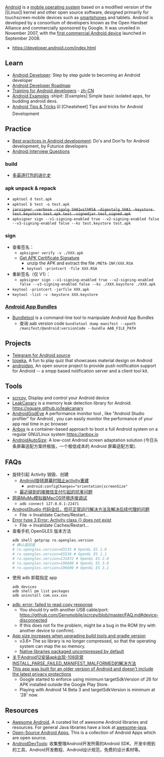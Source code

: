 [Android](https://www.android.com/) is a [mobile operating system](https://en.wikipedia.org/wiki/Mobile_operating_system) based on a modified version of the [[Linux]] kernel and other open source software, designed primarily for touchscreen mobile devices such as [smartphones](https://en.wikipedia.org/wiki/Smartphone) and tablets. Android is developed by a consortium of developers known as the Open Handset Alliance and commercially sponsored by Google. It was unveiled in November 2007, with the [first commercial Android device](https://en.wikipedia.org/wiki/HTC_Dream) launched in September 2008.


- https://developer.android.com/index.html



## Learn
- [Android Developer](https://roadmap.sh/android): Step by step guide to becoming an Android developer
- [Android Developer Roadmap](https://github.com/mobile-roadmap/android-developer-roadmap)
- [Training for Android developers](https://developer.android.com/training/index.html) - [zh-CN](http://hukai.me/android-training-course-in-chinese/)
- [Android Examples](https://github.com/nisrulz/android-examples) :shipit: [Examples] Simple basic isolated apps, for budding android devs.
- [Android Tips & Tricks](https://github.com/nisrulz/android-tips-tricks) ☑️ [Cheatsheet] Tips and tricks for Android Development



## Practice
- [Best practices in Android development](https://github.com/futurice/android-best-practices): Do's and Don'ts for Android development, by Futurice developers
- [Android Interview Questions](https://github.com/MindorksOpenSource/android-interview-questions)

### build
- [多渠道打包的进化史](http://www.dss886.com/2017/11/22/01/)

### apk unpack & repack
- `apktool d test.apk`
- `apktool b test -o test.apk`
- ~~`jarsigner -verbose -sigalg SHA1withRSA -digestalg SHA1 -keystore test.keystore test.apk test -signedjar test_signed.apk`~~
- `apksigner sign --v1-signing-enabled true --v2-signing-enabled false --v3-signing-enabled false --ks test.keystore test.apk`

### sign
- 查看签名：
  - `apksigner verify -v ./XXX.apk`
  - [Get APK Certificate Signature](https://gist.github.com/arturokunder/161a2a0d70bdca13931c0303bab348a9)
    - unzip the APK and extract the file `/META-INF/XXX.RSA`
    - `keytool -printcert -file XXX.RSA`
- 重新签名（仅 V1）：
  - `apksigner sign --v1-signing-enabled true --v2-signing-enabled false --v3-signing-enabled false --ks ./XXX.keystore ./XXX.apk`
- `keytool -printcert -jarfile XXX.apk`
- `keytool -list -v -keystore XXX.keystore`

### [Android App Bundles](https://developer.android.com/guide/app-bundle)
- [Bundletool](https://github.com/google/bundletool) is a command-line tool to manipulate Android App Bundles
  - 查询 aab version code `bundletool dump manifest --xpath /manifest/@android:versionCode --bundle AAB_FILE_PATH`



## Projects
- [Telegram for Android source](https://github.com/DrKLO/Telegram)
- [topeka](https://github.com/googlesamples/android-topeka), A fun to play quiz that showcases material design on Android
- [androidpn](https://github.com/dannytiehui/androidpn), An open source project to provide push notification support for Android -- a xmpp based notification server and a client tool kit.



## Tools
- [scrcpy](https://github.com/Genymobile/scrcpy), Display and control your Android device
- [LeakCanary](https://github.com/square/leakcanary/) is a memory leak detection library for Android. https://square.github.io/leakcanary
- [AndroidGodEye](https://github.com/Kyson/AndroidGodEye) A performance monitor tool , like "Android Studio profiler" for Android , you can easily monitor the performance of your app real time in pc browser
- [Anbox](https://github.com/anbox/anbox) is a container-based approach to boot a full Android system on a regular GNU/Linux system https://anbox.io
- [AndroidAutoSize](https://github.com/JessYanCoding/AndroidAutoSize): A low-cost Android screen adaptation solution (今日头条屏幕适配方案终极版，一个极低成本的 Android 屏幕适配方案).



## FAQs
- 旋转引起 Activity 销毁、创建
  - [Android旋转屏幕时阻止activity重建](https://blog.csdn.net/u011421608/article/details/50883665)
    - `android:configChanges="orientation|screenSize"`
  - [最近碰到的接微信支付引起的坑爹问题](https://www.cnblogs.com/lbfamous/p/5144425.html)
- [网易MuMu模拟器MacOS环境连接调试](https://www.jianshu.com/p/9e6fc03705f3)
  - `adb connect 127.0.0.1:22471`
- [AndroidStudio 代码全红，但可正常运行解决方法及解决后续代理的问题](https://blog.csdn.net/liujie33852964/article/details/80590554)
  - File -> Invalidate Caches/Restart...
- [Error type 3 Error: Activity class {} does not exist](https://stackoverflow.com/questions/20915266/error-type-3-error-activity-class-does-not-exist)
  - File -> Invalidate Caches/Restart...
- 查看手机 OpenGLES 版本方法
  ```sh
  adb shell getprop ro.opengles.version
  # 确认返回值
  # ro.opengles.version=65535 # OpenGL ES 1.0
  # ro.opengles.version=65536 # OpenGL ES 1.1
  # ro.opengles.version=131072 # OpenGL ES 2.0
  # ro.opengles.version=196608 # OpenGL ES 3.0
  # ro.opengles.version=196609 # OpenGL ES 3.1
  ```
- 使用 adb 卸载指定 app
  ```
  adb devices
  adb shell pm list packages
  adb uninstall com.xxx.xxx
  ```
- [adb: error: failed to read copy response](https://github.com/Genymobile/scrcpy/issues/3241)
  - You should try with another USB cable/port: https://github.com/Genymobile/scrcpy/blob/master/FAQ.md#device-disconnected
  - If this does not fix the problem, might be a bug in the ROM (try with another device to confirm).
- [App size increases when upgrading build tools and gradle version](https://github.com/flutter/flutter/issues/79619)
  - v3.6+ The so library is no longer compressed, so that the operating system can map the so memory.
  - [Native libraries packaged uncompressed by default](https://developer.android.com/studio/past-releases/past-agp-releases/agp-3-6-0-release-notes#extractNativeLibs)
- [关于Android12安装apk出现-108异常INSTALL_PARSE_FAILED_MANIFEST_MALFORMED的解决方法](https://stars-one.site/2022/11/22/android12-install-108)
- [This app was built for an older version of Android and doesn't include the latest privacy protections](https://stackoverflow.com/questions/73517346/this-app-was-built-for-an-older-version-of-android-and-doesnt-include-the-lates/73933945#73933945)
  - Google started to enforce using minimum targetSdkVersion of 26 for APK installed outside the Google Play Store.
  - Playing with Android 14 Beta 3 and targetSdkVersion is minimum at '28' now.



## Resources
- [Awesome Android](https://github.com/JStumpp/awesome-android), A curated list of awesome Android libraries and resources. For general Java libraries have a look at [awesome-java](https://github.com/akullpp/awesome-java).
- [Open-Source Android Apps](https://github.com/pcqpcq/open-source-android-apps), This is a collection of Android Apps which are open source.
- [AndroidDevTools](https://github.com/inferjay/AndroidDevTools): 收集整理Android开发所需的Android SDK、开发中用到的工具、Android开发教程、Android设计规范，免费的设计素材等。

